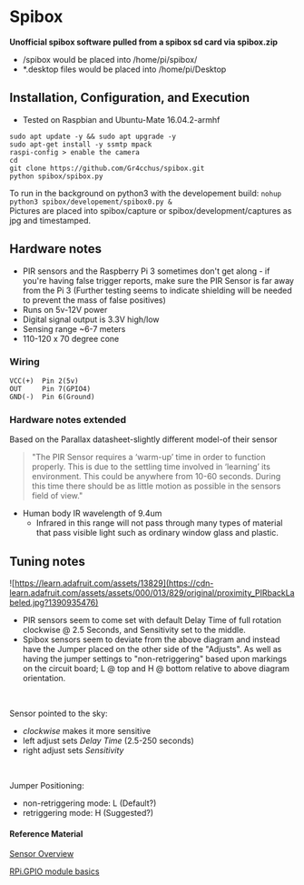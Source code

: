 # Spibox
<b>Unofficial spibox software pulled from a spibox sd card via spibox.zip</b> <br />
* /spibox would be placed into /home/pi/spibox/ 
* *.desktop files would be placed into /home/pi/Desktop

## Installation, Configuration, and Execution
* Tested on Raspbian and Ubuntu-Mate 16.04.2-armhf 

```
sudo apt update -y && sudo apt upgrade -y
sudo apt-get install -y ssmtp mpack
raspi-config > enable the camera
cd 
git clone https://github.com/Gr4cchus/spibox.git 
python spibox/spibox.py
```
To run in the background on python3 with the developement build: `nohup python3 spibox/developement/spibox0.py &`<br/>
Pictures are placed into spibox/capture or spibox/development/captures as jpg and timestamped.
## Hardware notes
* PIR sensors and the Raspberry Pi 3 sometimes don't get along - if you're having false trigger reports, make sure the PIR Sensor is far away from the Pi 3 (Further testing seems to indicate shielding will be needed to prevent the mass of false positives)
* Runs on 5v-12V power
* Digital signal output is 3.3V high/low
* Sensing range ~6-7 meters
* 110-120 x 70 degree cone
### Wiring
    VCC(+)  Pin 2(5v)
    OUT     Pin 7(GPIO4)
    GND(-)  Pin 6(Ground)
### Hardware notes extended
Based on the Parallax datasheet-slightly different model-of their sensor<br/>
>"The PIR Sensor requires a ‘warm-up’ time in order to function properly.  This is due to the settling time 
involved  in  ‘learning’  its  environment.    This  could  be  anywhere  from  10-60  seconds.    During  this  time 
there should be as little motion as possible in the sensors field of view."
* Human body IR wavelength of 9.4um
    *  Infrared in this range will not pass through many types of material that pass visible light such as ordinary window glass and plastic.
## Tuning notes
![https://learn.adafruit.com/assets/13829](https://cdn-learn.adafruit.com/assets/assets/000/013/829/original/proximity_PIRbackLabeled.jpg?1390935476)<br/>
* PIR sensors seem to come set with default Delay Time of full rotation clockwise @ 2.5 Seconds, and Sensitivity set to the middle.
* Spibox sensors seem to deviate from the above diagram and instead have the Jumper placed on the other side of the "Adjusts". As well as having the jumper settings to "non-retriggering" based upon markings on the circuit board; L @ top and H @ bottom relative to above diagram orientation.
<br/>

Sensor pointed to the sky:
* *clockwise* makes it more sensitive
* left adjust sets *Delay Time* (2.5-250 seconds)
* right adjust sets *Sensitivity*
<br/>

Jumper Positioning:
* non-retriggering mode: L (Default?)
* retriggering mode: H (Suggested?)
 
#### Reference Material
[Sensor Overview](https://learn.adafruit.com/pir-passive-infrared-proximity-motion-sensor?view=all)

[RPi.GPIO module basics](https://sourceforge.net/p/raspberry-gpio-python/wiki/BasicUsage/)
